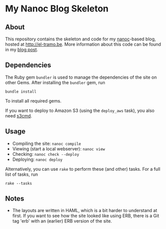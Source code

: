 # My Nanoc Blog Skeleton

## About

This repository contains the skeleton and code for my [nanoc](http://nanoc.ws)-based blog,
hosted at <http://el-tramo.be>. 
More information about this code can be found in my [blog post](http://el-tramo.be/blog/wordpress-to-nanoc).


## Dependencies

The Ruby gem `bundler` is used to manage the dependencies of the
site on other Gems. After installing the `bundler` gem, run

    bundle install

To install all required gems.

If you want to deploy to Amazon S3 (using the `deploy_aws` task), you also 
need [s3cmd](http://s3tools.org/s3cmd).

## Usage

- Compiling the site: `nanoc compile`
- Viewing (start a local webserver): `nanoc view`
- Checking: `nanoc check --deploy`
- Deploying: `nanoc deploy`

Alternatively, you can use `rake` to perform these (and other)
tasks. For a full list of tasks, run

    rake --tasks


## Notes

- The layouts are written in HAML, which is a bit harder to understand at first. If you
  want to see how the site looked like using ERB, there is a Git tag 'erb' with an (earlier) 
  ERB version of the site.

